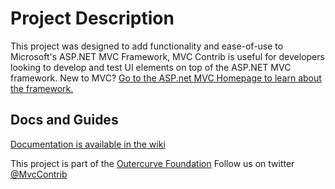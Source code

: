 # Project Description #

This project was designed to add functionality and ease-of-use to Microsoft's ASP.NET MVC Framework, MVC Contrib is useful for developers looking to develop and test UI elements on top of the ASP.NET MVC framework. New to MVC? [Go to the ASP.net MVC Homepage to learn about the framework.](http://asp.net/mvc)

## Docs and Guides ##
[Documentation is available in the wiki](https://github.com/pnewhook/MVCContrib/wiki/Documentation)

This project is part of the [Outercurve Foundation](http://www.outercurve.org/)
Follow us on twitter [@MvcContrib](http://twitter.com/mvccontrib)
